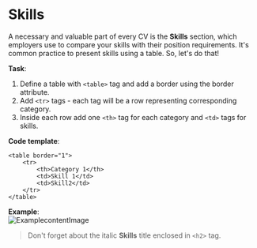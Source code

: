 # Skills

A necessary and valuable part of every CV is the **Skills** section, which employers use to compare your skills with their position requirements. It's common practice to present skills using a table. So, let's do that!

**Task**:  
1. Define a table with `<table>` tag and add a border using the border attribute.
2. Add `<tr>` tags - each tag will be a row representing corresponding category.
3. Inside each row add one `<th>` tag for each category and `<td>` tags for skills.

**Code template**:  
```
<table border="1">
	<tr>
		<th>Category 1</th>
		<td>Skill 1</td>
		<td>Skill2</td>
	</tr>
</table>
```

**Example**:  
![ExamplecontentImage](https://api.sololearn.com/DownloadFile?id=4612)

>Don't forget about the italic **Skills** title enclosed in `<h2>` tag.